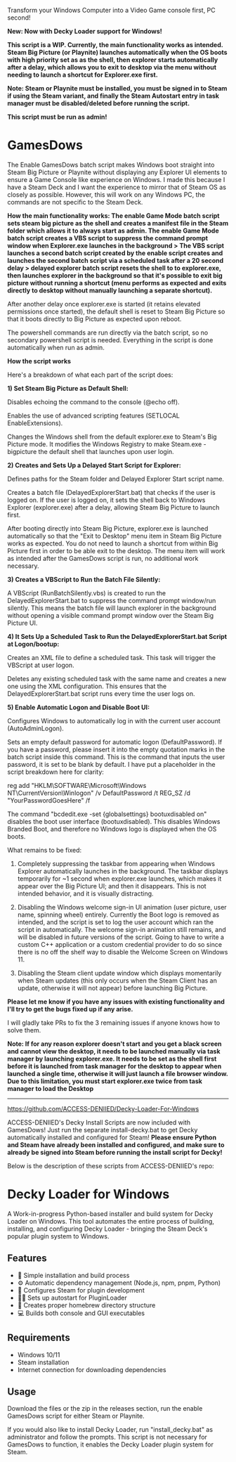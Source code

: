 Transform your Windows Computer into a Video Game console first, PC second! 

**New: Now with Decky Loader support for Windows!**

**This script is a WIP. Currently, the main functionality works as intended. Steam Big Picture (or Playnite) launches automatically when the OS boots with high priority set as as the shell, then explorer starts automatically after a delay, which allows you to exit to desktop via the menu without needing to launch a shortcut for Explorer.exe first.**

**Note: Steam or Playnite must be installed, you must be signed in to Steam if using the Steam variant, and finally the Steam Autostart entry in task manager must be disabled/deleted before running the script.**

**This script must be run as admin!**

# GamesDows
The Enable GamesDows batch script makes Windows boot straight into Steam Big Picture or Playnite without displaying any Explorer UI elements to ensure a Game Console like experience on Windows. I made this because I have a Steam Deck and I want the experience to mirror that of Steam OS as closely as possible. However, this will work on any Windows PC, the commands are not specific to the Steam Deck.

**How the main functionality works: The enable Game Mode batch script sets steam big picture as the shell and creates a manifest file in the Steam folder which allows it to always start as admin. The enable Game Mode batch script creates a VBS script to suppress the command prompt window when Explorer.exe launches in the background > The VBS script launches a second batch script created by the enable script creates and launches the second batch script via a scheduled task after a 20 second delay > delayed explorer batch script resets the shell to to explorer.exe, then launches explorer in the background so that it's possible to exit big picture without running a shortcut (menu performs as expected and exits directly to desktop without manually launching a separate shortcut).** 

After another delay once explorer.exe is started (it retains elevated permissions once started), the default shell is reset to Steam Big Picture so that it boots directly to Big Picture as expected upon reboot. 

The powershell commands are run directly via the batch script, so no secondary powershell script is needed. Everything in the script is done automatically when run as admin.

**How the script works**

Here's a breakdown of what each part of the script does:

**1) Set Steam Big Picture as Default Shell:**

Disables echoing the command to the console (@echo off).

Enables the use of advanced scripting features (SETLOCAL EnableExtensions).

Changes the Windows shell from the default explorer.exe to Steam's Big Picture mode. It modifies the Windows Registry to make Steam.exe -bigpicture the default shell that launches upon user login.

**2) Creates and Sets Up a Delayed Start Script for Explorer:**

Defines paths for the Steam folder and Delayed Explorer Start script name.

Creates a batch file (DelayedExplorerStart.bat) that checks if the user is logged on. If the user is logged on, it sets the shell back to Windows Explorer (explorer.exe) after a delay, allowing Steam Big Picture to launch first.

After booting directly into Steam Big Picture, explorer.exe is launched automatically so that the "Exit to Desktop" menu item in Steam Big Picture works as expected. You do not need to launch a shortcut from within Big Picture first in order to be able exit to the desktop. The menu item will work as intended after the GamesDows script is run, no additional work necessary.

**3) Creates a VBScript to Run the Batch File Silently:**

A VBScript (RunBatchSilently.vbs) is created to run the DelayedExplorerStart.bat to suppress the command prompt window/run silently. This means the batch file will launch explorer in the background without opening a visible command prompt window over the Steam Big Picture UI.

**4) It Sets Up a Scheduled Task to Run the DelayedExplorerStart.bat Script at Logon/bootup:**

Creates an XML file to define a scheduled task. This task will trigger the VBScript at user logon.

Deletes any existing scheduled task with the same name and creates a new one using the XML configuration. This ensures that the DelayedExplorerStart.bat script runs every time the user logs on.

**5) Enable Automatic Logon and Disable Boot UI:**

Configures Windows to automatically log in with the current user account (AutoAdminLogon).

Sets an empty default password for automatic logon (DefaultPassword). If you have a password, please insert it into the empty quotation marks in the batch script inside this command. This is the command that inputs the user password, it is set to be blank by default. I have put a placeholder in the script breakdown here for clarity:

reg add "HKLM\SOFTWARE\Microsoft\Windows NT\CurrentVersion\Winlogon" /v DefaultPassword /t REG_SZ /d "YourPasswordGoesHere" /f

The command "bcdedit.exe -set {globalsettings} bootuxdisabled on" disables the boot user interface (bootuxdisabled). This disables Windows Branded Boot, and therefore no Windows logo is displayed when the OS boots.


What remains to be fixed:

1. Completely suppressing the taskbar from appearing when Windows Explorer automatically launches in the background. The taskbar displays temporarily for ~1 second when explorer.exe launches, which makes it appear over the Big Picture UI; and then it disappears. This is not intended behavior, and it is visually distracting. 

2. Disabling the Windows welcome sign-in UI animation (user picture, user name, spinning wheel) entirely. Currently the Boot logo is removed as intended, and the script is set to log the user account which ran the script in automatically. The welcome sign-in animation still remains, and will be disabled in future versions of the script. Going to have to write a custom C++ application or a custom credential provider to do so since there is no off the shelf way to disable the Welcome Screen on Windows 11.

3. Disabling the Steam client update window which displays momentarily when Steam updates (this only occurs when the Steam Client has an update, otherwise it will not appear) before launching Big Picture.

**Please let me know if you have any issues with existing functionality and I'll try to get the bugs fixed up if any arise.**

I will gladly take PRs to fix the 3 remaining issues if anyone knows how to solve them.

**Note: If for any reason explorer doesn't start and you get a black screen and cannot view the desktop, it needs to be launched manually via task manager by launching explorer.exe. It needs to be set as the shell first before it is launched from task manager for the desktop to appear when launched a single time, otherwise it will just launch a file browser window. Due to this limitation, you must start explorer.exe twice from task manager to load the Desktop**

-------------------

https://github.com/ACCESS-DENIIED/Decky-Loader-For-Windows

ACCESS-DENIIED's Decky Install Scripts are now included with GamesDows! Just run the separate install-decky.bat to get Decky automatically installed and configured for Steam! **Please ensure Python and Steam have already  been installed and configured, and make sure to already be signed into Steam before running the install script for Decky!**

Below is the description of these scripts from ACCESS-DENIIED's repo:

# Decky Loader for Windows

A Work-in-progress Python-based installer and build system for Decky Loader on Windows. This tool automates the entire process of building, installing, and configuring Decky Loader - bringing the Steam Deck's popular plugin system to Windows.

## Features
- 🚀 Simple installation and build process
- ⚙️ Automatic dependency management (Node.js, npm, pnpm, Python)
- 🔧 Configures Steam for plugin development
- 🏃‍♂️ Sets up autostart for PluginLoader
- 📁 Creates proper homebrew directory structure
- 💻 Builds both console and GUI executables

## Requirements
- Windows 10/11
- Steam installation
- Internet connection for downloading dependencies

## Usage
Download the files or the zip in the releases section, run the enable GamesDows script for either Steam or Playnite. 

If you would also like to install Decky Loader, run "install_decky.bat" as administrator and follow the prompts. This script is not necessary for GamesDows to function, it enables the Decky Loader plugin system for Steam.


